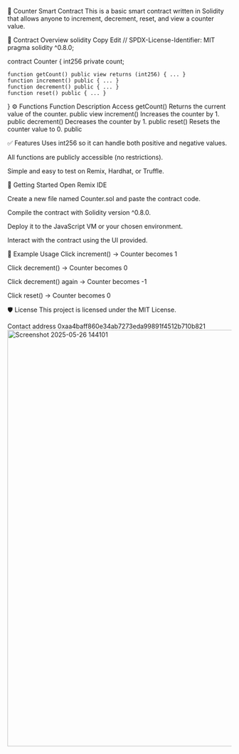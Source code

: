 📄 Counter Smart Contract
This is a basic smart contract written in Solidity that allows anyone to increment, decrement, reset, and view a counter value.

🧾 Contract Overview
solidity
Copy
Edit
// SPDX-License-Identifier: MIT
pragma solidity ^0.8.0;

contract Counter {
    int256 private count;

    function getCount() public view returns (int256) { ... }
    function increment() public { ... }
    function decrement() public { ... }
    function reset() public { ... }
}
⚙️ Functions
Function	Description	Access
getCount()	Returns the current value of the counter.	public view
increment()	Increases the counter by 1.	public
decrement()	Decreases the counter by 1.	public
reset()	Resets the counter value to 0.	public

✅ Features
Uses int256 so it can handle both positive and negative values.

All functions are publicly accessible (no restrictions).

Simple and easy to test on Remix, Hardhat, or Truffle.

🚀 Getting Started
Open Remix IDE

Create a new file named Counter.sol and paste the contract code.

Compile the contract with Solidity version ^0.8.0.

Deploy it to the JavaScript VM or your chosen environment.

Interact with the contract using the UI provided.

📌 Example Usage
Click increment() → Counter becomes 1

Click decrement() → Counter becomes 0

Click decrement() again → Counter becomes -1

Click reset() → Counter becomes 0

🛡️ License
This project is licensed under the MIT License.

Contact address 0xaa4baff860e34ab7273eda99891f4512b710b821
<img width="934" alt="Screenshot 2025-05-26 144101" src="https://github.com/user-attachments/assets/70347fc2-9fac-4088-bc2f-4676ffe44c98" />

